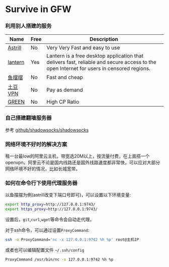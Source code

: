 # Survive in GFW

### 利用别人搭建的服务

| Name | Free | Description |
| -- | -- | -- |
| [Astrill](https://astrillaff.com/of2b824a) | No | Very Very Fast and easy to use |
| [lantern](https://github.com/getlantern/lantern) | Yes |  Lantern is a free desktop application that delivers fast, reliable and secure access to the open Internet for users in censored regions. |
| [鱼摆摆](https://ybb1024.com/) | No | Fast and cheap |
| [土豆VPN](https://www.tudouvpn.com/) | No | Pay as demand |
| [GREEN](http://gjsq.link/) | No | High CP Ratio|

### 自己搭建翻墙服务器

参考 [github/shadowsocks/shadowsocks](https://github.com/shadowsocks/shadowsocks/tree/2.8.2)

### 网络环境不好时的解决方案

租一台最low的阿里云主机，带宽选20M以上，按流量付费，在上面搭一个openvpn。阿里云不论是国内线路还是国外线路速度都非常快，可以应对大部分网络环境不好的情况，比如长城宽带。

### 如何在命令行下使用代理服务器

以鱼摆摆为例(astrill改变下端口号即可)，可以设置以下环境变量:

```zsh
export http_proxy=http://127.0.0.1:9743/
export https_proxy=http://127.0.0.1:9743/
```

设置后，`git`,`curl`,`wget`等命令会自动走代理。

对于ssh命令，可以通过设置`ProxyCommand`:

```zsh
ssh -o ProxyCommand='nc -x 127.0.0.1:9742 %h %p' root@主机IP
```

或者也可以编辑配置文件 `~/.ssh/config`

```zsh
ProxyCommand /usr/bin/nc -x 127.0.0.1:9742 %h %p
```
